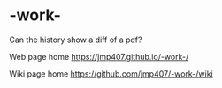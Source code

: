 # -work-  

Can the history show a diff of a pdf?

Web page home  https://jmp407.github.io/-work-/

Wiki page home  https://github.com/jmp407/-work-/wiki
